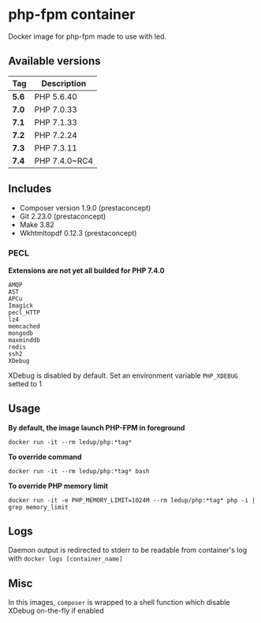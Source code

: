 # php-fpm container

Docker image for php-fpm made to use with led.

## Available versions

| Tag      | Description      |
| -------- | -----------------|
| **5.6**  | PHP 5.6.40       |
| **7.0**  | PHP 7.0.33       |
| **7.1**  | PHP 7.1.33       |
| **7.2**  | PHP 7.2.24       |
| **7.3**  | PHP 7.3.11       |
| **7.4**  | PHP 7.4.0~RC4    |

## Includes

- Composer version 1.9.0 (prestaconcept)
- Git 2.23.0 (prestaconcept)
- Make 3.82
- Wkhtmltopdf 0.12.3 (prestaconcept)

### PECL

**Extensions are not yet all builded for PHP 7.4.0**

```
AMQP
AST
APCu
Imagick
pecl_HTTP
lz4
memcached
mongodb
maxminddb
redis
ssh2
XDebug
```

XDebug is disabled by default. Set an environment variable `PHP_XDEBUG` setted to 1

## Usage

**By default, the image launch PHP-FPM in foreground**

```
docker run -it --rm ledup/php:*tag*
```

**To override command**

```
docker run -it --rm ledup/php:*tag* bash
```

**To override PHP memory limit**

```
docker run -it -e PHP_MEMORY_LIMIT=1024M --rm ledup/php:*tag* php -i | grep memory_limit
```

## Logs

Daemon output is redirected to stderr to be readable from container's log with `docker logs [container_name]`

## Misc

In this images, `composer` is wrapped to a shell function which disable XDebug on-the-fly if enabled
